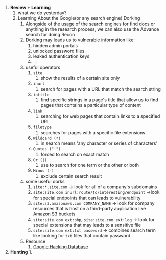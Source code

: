 1. **Review + Learning**
	1. what we do yesterday?
	2. Learning About the Google(or any search engine) Dorking
		1. Alongside of the usage of the search engines for find docs or anything in the research process, we can also use the Advance search for doing Recon
		2. Dorking may leads us to vulnerable information like:
			1. hidden admin portals
			2. unlocked password files
			3. leaked authentication keys
			4. ...
		3. useful operators
			1. `site`
				1. show the results of a certain site only
			2. `inurl`
				1. search for pages with a URL that match the search string
			3. `intitle`
				1. find specific strings in a page's title that allow us to find pages that contains a particular type of content
			4. `link`
				1. searching for web pages that contain links to a specified URL
			5. `filetype`
				1. searches for pages with a specific file extensions
			6. `Wildcard (*)`
				1. in search means 'any character or series of characters'
			7. `Quotes (" ")`
				1. forced to search on exact match
			8. `Or (|)`
				1. use to search for one term or the other or both
			9. `Minus (-)`
				1. exclude certain search result
		4. some useful dorks
			1. `site:*.site.com` -> look for all of a company's subdomains
			2. `site:site.com inurl:route/to/interesting/endpoint` ->look for special endpoints that can leads to vulnerability
			3. `site:s3.amazonaws.com COMPANY_NAME` -> look for company resources that is host on a third-party application like Amazon S3 buckets
			4. `site:site.com ext:php`, `site:site.com ext:log` -> look for special extensions that may leads to a sensitive file
			5. `site:site.com ext:txt password` -> combines search term like looking for `txt` files that contain password
		5. Resource
			1. [Google Hacking Database](https://www.exploit-db.com/google-hacking-database)
2. **Hunting**
	1. 
